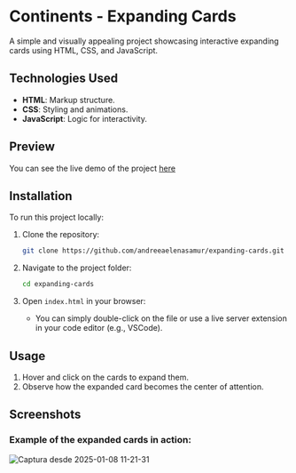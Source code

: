 # Continents - Expanding Cards

A simple and visually appealing project showcasing interactive expanding cards using HTML, CSS, and JavaScript.

## Technologies Used
- **HTML**: Markup structure.
- **CSS**: Styling and animations.
- **JavaScript**: Logic for interactivity.

## Preview
You can see the live demo of the project [here](https://andreeaelenasamur.github.io/expanding-cards/)

## Installation
To run this project locally:

1. Clone the repository:
   ```bash
   git clone https://github.com/andreeaelenasamur/expanding-cards.git
   ```

2. Navigate to the project folder:
   ```bash
   cd expanding-cards
   ```

3. Open `index.html` in your browser:
   - You can simply double-click on the file or use a live server extension in your code editor (e.g., VSCode).

## Usage
1. Hover and click on the cards to expand them.
2. Observe how the expanded card becomes the center of attention.

## Screenshots
### Example of the expanded cards in action:
![Captura desde 2025-01-08 11-21-31](https://github.com/user-attachments/assets/fc8054cf-9b84-4a8b-a681-057556541420)

